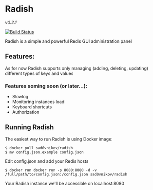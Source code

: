 # Radish
*v0.2.1*

[![Build Status](https://travis-ci.org/sad0vnikov/radish.svg?branch=master)](https://travis-ci.org/sad0vnikov/radish)


Radish is a simple and powerful Redis GUI administration panel

## Features:
As for now Radish supports only managing (adding, deleting, updating) different types of keys and values

### Features soming soon (or later...):
* Slowlog
* Monitoring instances load
* Keyboard shortcuts
* Authorization

## Running Radish
The easiest way to run Radish is using Docker image:

```
$ docker pull sad0vnikov/radish
$ mv config.json.example config.json
```
Edit config.json and add your Redis hosts

```
$ docker run docker run -p 8080:8080 -d -v /full/path/to/config.json:/config.json sad0vnikov/radish
```

Your Radish instance we'll be accessible on localhost:8080
